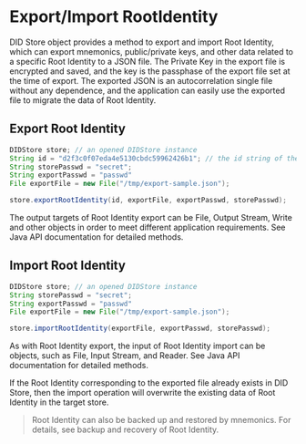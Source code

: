 # Export/Import RootIdentity

DID Store object provides a method to export and import Root Identity, which can export mnemonics, public/private keys, and other data related to a specific Root Identity to a JSON file. The Private Key in the export file is encrypted and saved, and the key is the passphase of the export file set at the time of export. The exported JSON is an autocorrelation single file without any dependence, and the application can easily use the exported file to migrate the data of Root Identity.

## Export Root Identity

```java
DIDStore store; // an opened DIDStore instance
String id = "d2f3c0f07eda4e5130cbdc59962426b1"; // the id string of the RootIdentity
String storePasswd = "secret";
String exportPasswd = "passwd"
File exportFile = new File("/tmp/export-sample.json");

store.exportRootIdentity(id, exportFile, exportPasswd, storePasswd);
```

The output targets of Root Identity export can be File, Output Stream, Write and other objects in order to meet different application requirements. See Java API documentation for detailed methods.

## Import Root Identity

```java
DIDStore store; // an opened DIDStore instance
String storePasswd = "secret";
String exportPasswd = "passwd"
File exportFile = new File("/tmp/export-sample.json");

store.importRootIdentity(exportFile, exportPasswd, storePasswd);
```

As with Root Identity export, the input of Root Identity import can be objects, such as File, Input Stream, and Reader. See Java API documentation for detailed methods.

If the Root Identity corresponding to the exported file already exists in DID Store, then the import operation will overwrite the existing data of Root Identity in the target store.

> Root Identity can also be backed up and restored by mnemonics. For details, see backup and recovery of Root Identity.
